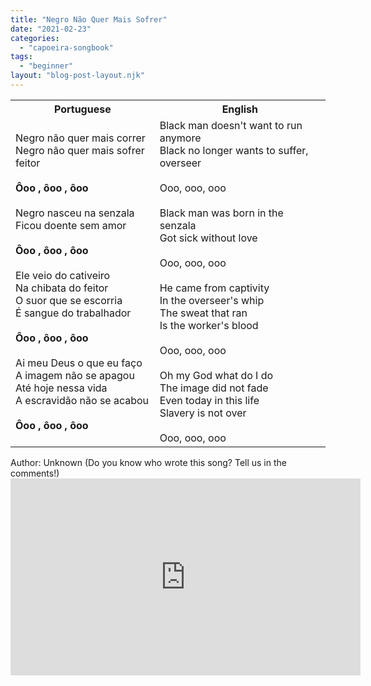 ```yaml
---
title: "Negro Não Quer Mais Sofrer"
date: "2021-02-23"
categories: 
  - "capoeira-songbook"
tags: 
  - "beginner"
layout: "blog-post-layout.njk"
---
```


<table class="capoeira-table">
    <tr class="header-row">
        <th>Portuguese</th>
        <th>English</th>
    </tr>
    <tr>
        <td>Negro não quer mais correr<br>Negro não quer mais sofrer feitor<br><br><strong>Ôoo , ôoo , ôoo</strong><br><br>Negro nasceu na senzala<br>Ficou doente sem amor<br><br><strong>Ôoo , ôoo , ôoo</strong><br><br>Ele veio do cativeiro<br>Na chibata do feitor<br>O suor que se escorria<br>É sangue do trabalhador<br><br><strong>Ôoo , ôoo , ôoo</strong><br><br>Ai meu Deus o que eu faço<br>A imagem não se apagou<br>Até hoje nessa vida<br>A escravidão não se acabou<br><br><strong>Ôoo , ôoo , ôoo</strong></td>
        <td>Black man doesn't want to run anymore<br>Black no longer wants to suffer, overseer<br><br>Ooo, ooo, ooo<br><br>Black man was born in the senzala<br>Got sick without love<br><br>Ooo, ooo, ooo<br><br>He came from captivity<br>In the overseer's whip<br>The sweat that ran<br>Is the worker's blood<br><br>Ooo, ooo, ooo<br><br>Oh my God what do I do<br>The image did not fade<br>Even today in this life<br>Slavery is not over<br><br>Ooo, ooo, ooo</td>
    </tr>
</table>

<figcaption>
Author: Unknown (Do you know who wrote this song? Tell us in the comments!)
</figcaption>

<iframe width="560" height="315" src="https://www.youtube.com/embed/jKagQwavn6I" title="YouTube video player" frameborder="0" allow="accelerometer; autoplay; clipboard-write; encrypted-media; gyroscope; picture-in-picture" allowfullscreen></iframe>